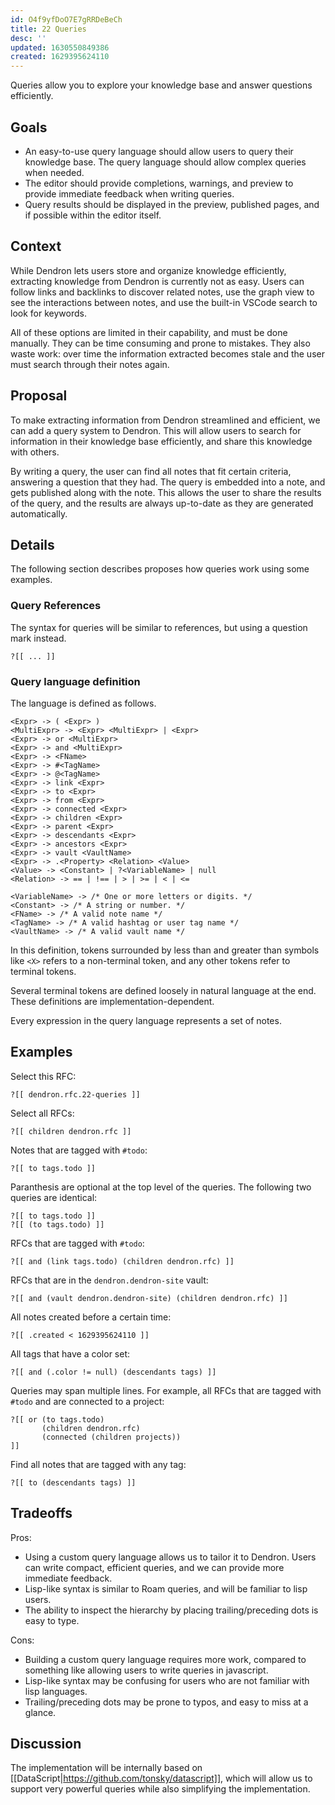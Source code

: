 ```yaml
---
id: O4f9yfDoO7E7gRRDeBeCh
title: 22 Queries
desc: ''
updated: 1630550849386
created: 1629395624110
---
```


Queries allow you to explore your knowledge base and answer questions efficiently.

## Goals

- An easy-to-use query language should allow users to query their knowledge base. The query language should allow complex queries when needed.
- The editor should provide completions, warnings, and preview to provide immediate feedback when writing queries.
- Query results should be displayed in the preview, published pages, and if possible within the editor itself.

## Context

While Dendron lets users store and organize knowledge efficiently, extracting
knowledge from Dendron is currently not as easy. Users can follow links and
backlinks to discover related notes, use the graph view to see the interactions
between notes, and use the built-in VSCode search to look for keywords.

All of these options are limited in their capability, and must be done manually.
They can be time consuming and prone to mistakes. They also waste work: over
time the information extracted becomes stale and the user must search through
their notes again.

## Proposal

To make extracting information from Dendron streamlined and efficient, we can
add a query system to Dendron. This will allow users to search for information
in their knowledge base efficiently, and share this knowledge with others.

By writing a query, the user can find all notes that fit certain criteria,
answering a question that they had. The query is embedded into a note, and gets
published along with the note. This allows the user to share the results of the
query, and the results are always up-to-date as they are generated
automatically.

## Details

The following section describes proposes how queries work using some examples.

### Query References

The syntax for queries will be similar to references, but using a question mark instead.

```
?[[ ... ]]
```

### Query language definition

The language is defined as follows.

```
<Expr> -> ( <Expr> )
<MultiExpr> -> <Expr> <MultiExpr> | <Expr>
<Expr> -> or <MultiExpr>
<Expr> -> and <MultiExpr>
<Expr> -> <FName>
<Expr> -> #<TagName>
<Expr> -> @<TagName>
<Expr> -> link <Expr>
<Expr> -> to <Expr>
<Expr> -> from <Expr>
<Expr> -> connected <Expr>
<Expr> -> children <Expr>
<Expr> -> parent <Expr>
<Expr> -> descendants <Expr>
<Expr> -> ancestors <Expr>
<Expr> -> vault <VaultName>
<Expr> -> .<Property> <Relation> <Value>
<Value> -> <Constant> | ?<VariableName> | null
<Relation> -> == | !== | > | >= | < | <=

<VariableName> -> /* One or more letters or digits. */
<Constant> -> /* A string or number. */
<FName> -> /* A valid note name */
<TagName> -> /* A valid hashtag or user tag name */
<VaultName> -> /* A valid vault name */
```

In this definition, tokens surrounded by less than and greater than symbols like
`<X>` refers to a non-terminal token, and any other tokens refer to terminal
tokens.

Several terminal tokens are defined loosely in natural language at the end. These definitions are implementation-dependent.

Every expression in the query language represents a set of notes.

## Examples

Select this RFC:
```
?[[ dendron.rfc.22-queries ]]
```

Select all RFCs:
```
?[[ children dendron.rfc ]]
```

Notes that are tagged with `#todo`:
```
?[[ to tags.todo ]]
```

Paranthesis are optional at the top level of the queries. The following two queries are identical:
```
?[[ to tags.todo ]]
?[[ (to tags.todo) ]]
```

RFCs that are tagged with `#todo`:
```
?[[ and (link tags.todo) (children dendron.rfc) ]]
```

RFCs that are in the `dendron.dendron-site` vault:
```
?[[ and (vault dendron.dendron-site) (children dendron.rfc) ]]
```

All notes created before a certain time:
```
?[[ .created < 1629395624110 ]]
```

All tags that have a color set:
```
?[[ and (.color != null) (descendants tags) ]]
```

Queries may span multiple lines. For example, all RFCs that are tagged with `#todo` and are connected to a project:
```
?[[ or (to tags.todo)
       (children dendron.rfc)
       (connected (children projects))
]]
```

Find all notes that are tagged with any tag:
```
?[[ to (descendants tags) ]]
```

## Tradeoffs

Pros:
- Using a custom query language allows us to tailor it to Dendron. Users can write compact, efficient queries, and we can provide more immediate feedback.
- Lisp-like syntax is similar to Roam queries, and will be familiar to lisp users.
- The ability to inspect the hierarchy by placing trailing/preceding dots is easy to type.

Cons:
- Building a custom query language requires more work, compared to something like allowing users to write queries in javascript.
- Lisp-like syntax may be confusing for users who are not familiar with lisp languages.
- Trailing/preceding dots may be prone to typos, and easy to miss at a glance.

## Discussion

The implementation will be internally based on
[[DataScript|https://github.com/tonsky/datascript]], which will allow us to
support very powerful queries while also simplifying the implementation.
